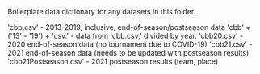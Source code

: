 Boilerplate data dictionary for any datasets in this folder.

'cbb.csv' - 2013-2019, inclusive, end-of-season/postseason data
'cbb' + ('13' - '19') + 'csv.' - data from 'cbb.csv,' divided by year.
'cbb20.csv' - 2020 end-of-season data (no tournament due to COVID-19)
'cbb21.csv' - 2021 end-of-season data (needs to be updated with postseason results)
'cbb21Postseason.csv' - 2021 postseason results (team, place)
